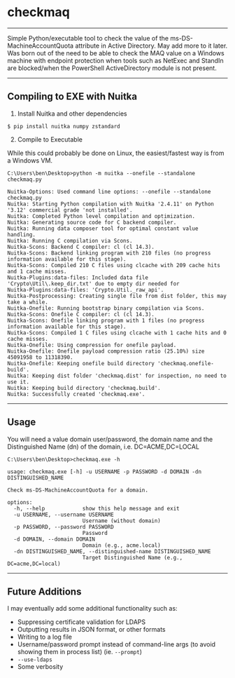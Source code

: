 # checkmaq
---

Simple Python/executable tool to check the value of the ms-DS-MachineAccountQuota attribute in Active Directory. May add more to it later. Was born out of the need to be able to check the MAQ value on a Windows machine with endpoint protection when tools such as NetExec and StandIn are blocked/when the PowerShell ActiveDirectory module is not present.

---

## Compiling to EXE with Nuitka

1. Install Nuitka and other dependencies
   
```
$ pip install nuitka numpy zstandard
```

2. Compile to Executable

While this could probably be done on Linux, the easiest/fastest way is from a Windows VM.

```
C:\Users\ben\Desktop>python -m nuitka --onefile --standalone checkmaq.py

Nuitka-Options: Used command line options: --onefile --standalone checkmaq.py
Nuitka: Starting Python compilation with Nuitka '2.4.11' on Python '3.12' commercial grade 'not installed'.
Nuitka: Completed Python level compilation and optimization.
Nuitka: Generating source code for C backend compiler.
Nuitka: Running data composer tool for optimal constant value handling.
Nuitka: Running C compilation via Scons.
Nuitka-Scons: Backend C compiler: cl (cl 14.3).
Nuitka-Scons: Backend linking program with 210 files (no progress information available for this stage).
Nuitka-Scons: Compiled 210 C files using clcache with 209 cache hits and 1 cache misses.
Nuitka-Plugins:data-files: Included data file 'Crypto\Util\.keep_dir.txt' due to empty dir needed for
Nuitka-Plugins:data-files: 'Crypto.Util._raw_api'.
Nuitka-Postprocessing: Creating single file from dist folder, this may take a while.
Nuitka-Onefile: Running bootstrap binary compilation via Scons.
Nuitka-Scons: Onefile C compiler: cl (cl 14.3).
Nuitka-Scons: Onefile linking program with 1 files (no progress information available for this stage).
Nuitka-Scons: Compiled 1 C files using clcache with 1 cache hits and 0 cache misses.
Nuitka-Onefile: Using compression for onefile payload.
Nuitka-Onefile: Onefile payload compression ratio (25.10%) size 45091958 to 11318390.
Nuitka-Onefile: Keeping onefile build directory 'checkmaq.onefile-build'.
Nuitka: Keeping dist folder 'checkmaq.dist' for inspection, no need to use it.
Nuitka: Keeping build directory 'checkmaq.build'.
Nuitka: Successfully created 'checkmaq.exe'.
```

---

## Usage

You will need a value domain user/password, the domain name and the Distinguished Name (dn) of the domain, i.e. DC=ACME,DC=LOCAL

```
C:\Users\ben\Desktop>checkmaq.exe -h

usage: checkmaq.exe [-h] -u USERNAME -p PASSWORD -d DOMAIN -dn DISTINGUISHED_NAME

Check ms-DS-MachineAccountQuota for a domain.

options:
  -h, --help            show this help message and exit
  -u USERNAME, --username USERNAME
                        Username (without domain)
  -p PASSWORD, --password PASSWORD
                        Password
  -d DOMAIN, --domain DOMAIN
                        Domain (e.g., acme.local)
  -dn DISTINGUISHED_NAME, --distinguished-name DISTINGUISHED_NAME
                        Target Distinguished Name (e.g., DC=acme,DC=local)
```

---

## Future Additions

I may eventually add some additional functionality such as:

- Suppressing certificate validation for LDAPS
- Outputting results in JSON format, or other formats
- Writing to a log file
- Username/password prompt instead of command-line args (to avoid showing them in process list) (ie. `--prompt`)
- `--use-ldaps`
- Some verbosity


